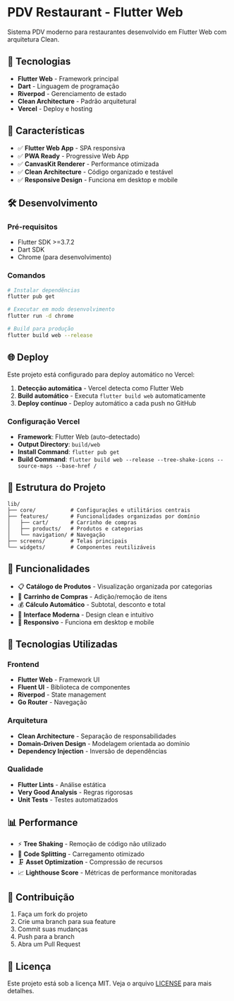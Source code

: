 # PDV Restaurant - Flutter Web

Sistema PDV moderno para restaurantes desenvolvido em Flutter Web com arquitetura Clean.

## 🚀 Tecnologias

- **Flutter Web** - Framework principal
- **Dart** - Linguagem de programação
- **Riverpod** - Gerenciamento de estado
- **Clean Architecture** - Padrão arquitetural
- **Vercel** - Deploy e hosting

## 📱 Características

- ✅ **Flutter Web App** - SPA responsiva
- ✅ **PWA Ready** - Progressive Web App
- ✅ **CanvasKit Renderer** - Performance otimizada
- ✅ **Clean Architecture** - Código organizado e testável
- ✅ **Responsive Design** - Funciona em desktop e mobile

## 🛠️ Desenvolvimento

### Pré-requisitos

- Flutter SDK >=3.7.2
- Dart SDK
- Chrome (para desenvolvimento)

### Comandos

```bash
# Instalar dependências
flutter pub get

# Executar em modo desenvolvimento
flutter run -d chrome

# Build para produção
flutter build web --release
```

## 🌐 Deploy

Este projeto está configurado para deploy automático no Vercel:

1. **Detecção automática** - Vercel detecta como Flutter Web
2. **Build automático** - Executa `flutter build web` automaticamente
3. **Deploy contínuo** - Deploy automático a cada push no GitHub

### Configuração Vercel

- **Framework**: Flutter Web (auto-detectado)
- **Output Directory**: `build/web`
- **Install Command**: `flutter pub get`
- **Build Command**: `flutter build web --release --tree-shake-icons --source-maps --base-href /`

## 📁 Estrutura do Projeto

```
lib/
├── core/           # Configurações e utilitários centrais
├── features/       # Funcionalidades organizadas por domínio
│   ├── cart/       # Carrinho de compras
│   ├── products/   # Produtos e categorias
│   └── navigation/ # Navegação
├── screens/        # Telas principais
└── widgets/        # Componentes reutilizáveis
```

## 🎯 Funcionalidades

- 📋 **Catálogo de Produtos** - Visualização organizada por categorias
- 🛒 **Carrinho de Compras** - Adição/remoção de itens
- 💰 **Cálculo Automático** - Subtotal, desconto e total
- 🎨 **Interface Moderna** - Design clean e intuitivo
- 📱 **Responsivo** - Funciona em desktop e mobile

## 🔧 Tecnologias Utilizadas

### Frontend
- **Flutter Web** - Framework UI
- **Fluent UI** - Biblioteca de componentes
- **Riverpod** - State management
- **Go Router** - Navegação

### Arquitetura
- **Clean Architecture** - Separação de responsabilidades
- **Domain-Driven Design** - Modelagem orientada ao domínio
- **Dependency Injection** - Inversão de dependências

### Qualidade
- **Flutter Lints** - Análise estática
- **Very Good Analysis** - Regras rigorosas
- **Unit Tests** - Testes automatizados

## 📊 Performance

- ⚡ **Tree Shaking** - Remoção de código não utilizado
- 🎯 **Code Splitting** - Carregamento otimizado
- 🗜️ **Asset Optimization** - Compressão de recursos
- 📈 **Lighthouse Score** - Métricas de performance monitoradas

## 🤝 Contribuição

1. Faça um fork do projeto
2. Crie uma branch para sua feature
3. Commit suas mudanças
4. Push para a branch
5. Abra um Pull Request

## 📄 Licença

Este projeto está sob a licença MIT. Veja o arquivo [LICENSE](LICENSE) para mais detalhes.

